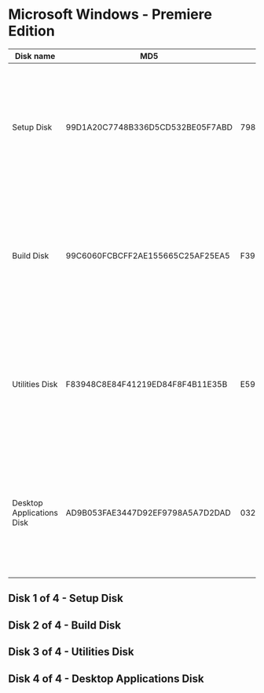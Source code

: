 # Microsoft Windows - Premiere Edition

| Disk name | MD5 | SHA-1 | Picture |
| - | - | - | - |
| Setup Disk | 99D1A20C7748B336D5CD532BE05F7ABD | 798BD4B246FB0DD473B9F30D3398E128F10B799C | <img src="http://www.betaarchive.com/imageupload/2014-12/1418929709.th.5726.jpg" style="height:256px;"> |
| Build Disk | 99C6060FCBCFF2AE155665C25AF25EA5 | F392DAE5C6329D103BA837A9098F1C5FADF6797D | <img src="http://www.betaarchive.com/imageupload/2014-12/1418929733.th.748.jpg" style="height:256px;"> |
| Utilities Disk | F83948C8E84F41219ED84F8F4B11E35B | E59B26FD276FAB079BF845E5D704827CC54FFE50 | <img src="http://www.betaarchive.com/imageupload/2014-12/1418929806.th.89368.jpg" style="height:256px;"> |
| Desktop Applications Disk | AD9B053FAE3447D92EF9798A5A7D2DAD | 0322A886820C133438BCC7D0C7DF80E5BDDA8F82 | <img src="http://www.betaarchive.com/imageupload/2014-12/1418929829.th.55195.jpg" style="height:256px;"> |

## Disk 1 of 4 - Setup Disk

## Disk 2 of 4 - Build Disk

## Disk 3 of 4 - Utilities Disk

## Disk 4 of 4 - Desktop Applications Disk
